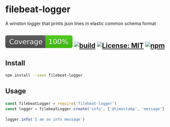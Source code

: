 # filebeat-logger
A winston logger that prints json lines in elastic common schema format

[![coverage](coverage/badge.svg)](https://npmjs.org/package/filebeat-logger)
[![build](https://github.com/firecow/node-filebeat-logger/workflows/build/badge.svg)](https://npmjs.org/package/filebeat-logger)
[![License: MIT](https://img.shields.io/badge/License-MIT-green.svg)](https://npmjs.org/package/filebeat-logger)
[![npm](https://img.shields.io/npm/v/filebeat-logger?color=green)](https://npmjs.org/package/filebeat-logger)
---

## Install
```sh
npm install --save filebeat-logger
```

## Usage
```js
const filebeatLogger = require('filebeat-logger')
const logger = filebeatLogger.create('info', ['@timestamp', 'message'], ['error', 'warn']);

logger.info('I am an info message')
```
